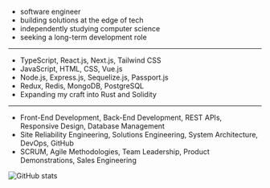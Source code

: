 - software engineer
- building solutions at the edge of tech
- independently studying computer science
- seeking a long-term development role

---- ---- ----
 
- TypeScript, React.js, Next.js, Tailwind CSS
- JavaScript, HTML, CSS, Vue.js
- Node.js, Express.js, Sequelize.js, Passport.js
- Redux, Redis, MongoDB, PostgreSQL
- Expanding my craft into Rust and Solidity

---- ----  ----

- Front-End Development, Back-End Development, REST APIs, Responsive Design, Database Management
- Site Reliability Engineering, Solutions Engineering, System Architecture, DevOps, GitHub
- SCRUM, Agile Methodologies, Team Leadership, Product Demonstrations, Sales Engineering


![GitHub stats](https://github-readme-stats.vercel.app/api?username=elehma4&theme=shadow_blue&show_icons=true)
